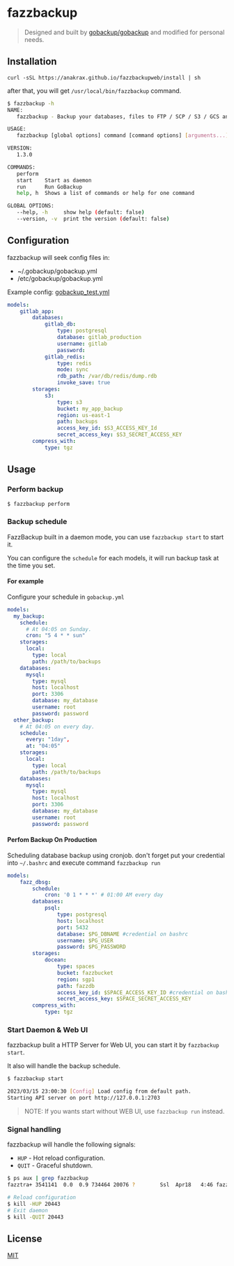 # fazzbackup

> Designed and built by [gobackup/gobackup](https://github.com/gobackup/gobackup) and modified for personal needs.

## Installation

```shell
curl -sSL https://anakrax.github.io/fazzbackupweb/install | sh
```

after that, you will get `/usr/local/bin/fazzbackup` command.

```bash
$ fazzbackup -h
NAME:
   fazzbackup - Backup your databases, files to FTP / SCP / S3 / GCS and other cloud storages.

USAGE:
   fazzbackup [global options] command [command options] [arguments...]

VERSION:
   1.3.0

COMMANDS:
   perform
   start    Start as daemon
   run      Run GoBackup
   help, h  Shows a list of commands or help for one command

GLOBAL OPTIONS:
   --help, -h     show help (default: false)
   --version, -v  print the version (default: false)
```

## Configuration

fazzbackup will seek config files in:

-   ~/.gobackup/gobackup.yml
-   /etc/gobackup/gobackup.yml

Example config: [gobackup_test.yml](https://github.com/huacnlee/gobackup/blob/master/gobackup_test.yml)

```yml
models:
    gitlab_app:
        databases:
            gitlab_db:
                type: postgresql
                database: gitlab_production
                username: gitlab
                password:
            gitlab_redis:
                type: redis
                mode: sync
                rdb_path: /var/db/redis/dump.rdb
                invoke_save: true
        storages:
            s3:
                type: s3
                bucket: my_app_backup
                region: us-east-1
                path: backups
                access_key_id: $S3_ACCESS_KEY_Id
                secret_access_key: $S3_SECRET_ACCESS_KEY
        compress_with:
            type: tgz
```

## Usage

### Perform backup

```bash
$ fazzbackup perform
```

### Backup schedule

FazzBackup built in a daemon mode, you can use `fazzbackup start` to start it.

You can configure the `schedule` for each models, it will run backup task at the time you set.

#### For example

Configure your schedule in `gobackup.yml`

```yml
models:
  my_backup:
    schedule:
      # At 04:05 on Sunday.
      cron: "5 4 * * sun"
    storages:
      local:
        type: local
        path: /path/to/backups
    databases:
      mysql:
        type: mysql
        host: localhost
        port: 3306
        database: my_database
        username: root
        password: password
  other_backup:
    # At 04:05 on every day.
    schedule:
      every: "1day",
      at: "04:05"
    storages:
      local:
        type: local
        path: /path/to/backups
    databases:
      mysql:
        type: mysql
        host: localhost
        port: 3306
        database: my_database
        username: root
        password: password
```

#### Perfom Backup On Production

Scheduling database backup using cronjob. don't forget put your credential into `~/.bashrc` and execute command `fazzbackup run`

```yml
models:
    fazz_dbsg:
        schedule:
            cron: '0 1 * * *' # 01:00 AM every day
        databases:
            psql:
                type: postgresql
                host: localhost
                port: 5432
                database: $PG_DBNAME #credential on bashrc
                username: $PG_USER
                password: $PG_PASSWORD
        storages:
            docean:
                type: spaces
                bucket: fazzbucket
                region: sgp1
                path: fazzdb
                access_key_id: $SPACE_ACCESS_KEY_ID #credential on bashrc
                secret_access_key: $SPACE_SECRET_ACCESS_KEY
        compress_with:
            type: tgz
```

### Start Daemon & Web UI

fazzbackup bulit a HTTP Server for Web UI, you can start it by `fazzbackup start`.

It also will handle the backup schedule.

```bash
$ fazzbackup start

2023/03/15 23:00:30 [Config] Load config from default path.
Starting API server on port http://127.0.0.1:2703
```

> NOTE: If you wants start without WEB UI, use `fazzbackup run` instead.

### Signal handling

fazzbackup will handle the following signals:

-   `HUP` - Hot reload configuration.
-   `QUIT` - Graceful shutdown.

```bash
$ ps aux | grep fazzbackup
fazztra+ 3541141  0.0  0.9 734464 20076 ?        Ssl  Apr18   4:46 fazzbackup run

# Reload configuration
$ kill -HUP 20443
# Exit daemon
$ kill -QUIT 20443
```

## License

[MIT](https://choosealicense.com/licenses/mit/)
